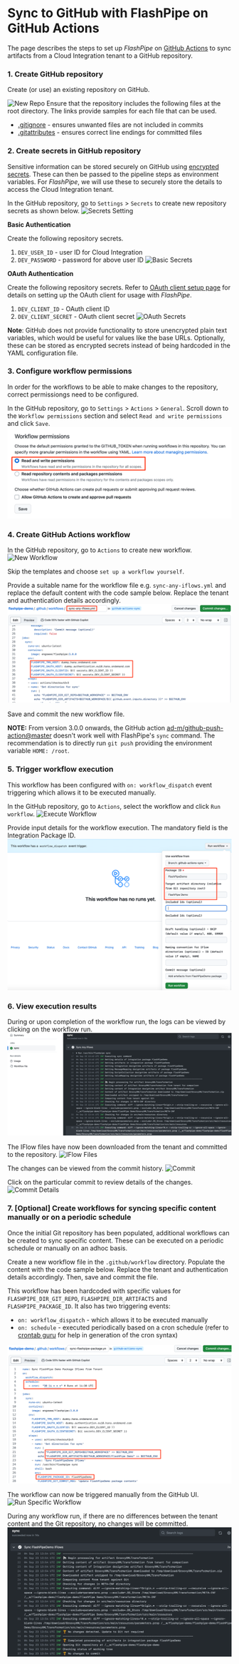# Sync to GitHub with FlashPipe on GitHub Actions
The page describes the steps to set up _FlashPipe_ on [GitHub Actions](https://github.com/features/actions) to sync artifacts from a Cloud Integration tenant to a GitHub repository.

### 1. Create GitHub repository
Create (or use) an existing repository on GitHub.

![New Repo](images/setup/git-sync/01_new_repo.png)
Ensure that the repository includes the following files at the root directory. The links provide samples for each file that can be used.

- [.gitignore](https://github.com/engswee/flashpipe-demo/blob/github-actions-sync/.gitignore) - ensures unwanted files are not included in commits
- [.gitattributes](https://github.com/engswee/flashpipe-demo/blob/github-actions-sync/.gitattributes) - ensures correct line endings for committed files

### 2. Create secrets in GitHub repository
Sensitive information can be stored securely on GitHub using [encrypted secrets](https://docs.github.com/en/actions/reference/encrypted-secrets). These can then be passed to the pipeline steps as environment variables. For _FlashPipe_, we will use these to securely store the details to access the Cloud Integration tenant.

In the GitHub repository, go to `Settings` > `Secrets` to create new repository secrets as shown below.
![Secrets Setting](images/setup/github-actions/05a_secrets.png)

**Basic Authentication**

Create the following repository secrets.
1. `DEV_USER_ID` - user ID for Cloud Integration
2. `DEV_PASSWORD` - password for above user ID
   ![Basic Secrets](images/setup/github-actions/05b_basic_secrets.png)

**OAuth Authentication**

Create the following repository secrets. Refer to [OAuth client setup page](oauth_client.md) for details on setting up the OAuth client for usage with _FlashPipe_.
1. `DEV_CLIENT_ID` - OAuth client ID
2. `DEV_CLIENT_SECRET` - OAuth client secret
   ![OAuth Secrets](images/setup/github-actions/05c_oauth_secrets.png)

**Note**: GitHub does not provide functionality to store unencrypted plain text variables, which would be useful for values like the base URLs. Optionally, these can be stored as encrypted secrets instead of being hardcoded in the YAML configuration file.

### 3. Configure workflow permissions
In order for the workflows to be able to make changes to the repository, correct permissiongs need to be configured.

In the GitHub repository, go to `Settings` > `Actions` > `General`. Scroll down to the `Workflow permissions` section and select `Read and write permissions` and click `Save`.
![Workflow permissions](images/setup/git-sync/03c_workflow_permissions.png)

### 4. Create GitHub Actions workflow
In the GitHub repository, go to `Actions` to create new workflow.
![New Workflow](images/setup/git-sync/03a_new_workflow.png)

Skip the templates and choose `set up a workflow yourself`.

Provide a suitable name for the workflow file e.g. `sync-any-iflows.yml` and replace the default content with the code sample below. Replace the tenant and authentication details accordingly.
![Sync Workflow](images/setup/git-sync/03b_sync_workflow.png)

<script src="https://gist.github.com/engswee/7d72bf90d3eebfbb742560ff61f851be.js"></script>

Save and commit the new workflow file.

**NOTE:** From version 3.0.0 onwards, the GitHub action [ad-m/github-push-action@master](https://github.com/ad-m/github-push-action) doesn't work well with FlashPipe's `sync` command. The recommendation is to directly run `git push` providing the environment variable `HOME: /root`.

### 5. Trigger workflow execution
This workflow has been configured with `on: workflow_dispatch` event triggering which allows it to be executed manually.

In the GitHub repository, go to `Actions`, select the workflow and click `Run workflow`.
![Execute Workflow](images/setup/git-sync/04a_run_workflow.png)

Provide input details for the workflow execution. The mandatory field is the Integration Package ID. 
![Workflow Input](images/setup/git-sync/04b_workflow_input.png)

### 6. View execution results

During or upon completion of the workflow run, the logs can be viewed by clicking on the workflow run.
![Workflow Logs](images/setup/git-sync/05a_logs.png)

The IFlow files have now been downloaded from the tenant and committed to the repository.
![IFlow Files](images/setup/git-sync/05b_iflow_files.png)

The changes can be viewed from the commit history.
![Commit](images/setup/git-sync/05c_commits.png)

Click on the particular commit to review details of the changes.
![Commit Details](images/setup/git-sync/05d_commit_details.png)

### 7. [Optional] Create workflows for syncing specific content manually or on a periodic schedule
Once the initial Git repository has been populated, additional workflows can be created to sync specific content. These can be executed on a periodic schedule or manually on an adhoc basis.

Create a new workflow file in the `.github/workflow` directory. Populate the content with the code sample below. Replace the tenant and authentication details accordingly. Then, save and commit the file.
<script src="https://gist.github.com/engswee/8c1de1b50a51d93a2e4cc6c31d4664f3.js"></script>

This workflow has been hardcoded with specific values for `FLASHPIPE_DIR_GIT_REPO`, `FLASHPIPE_DIR_ARTIFACTS` and `FLASHPIPE_PACKAGE_ID`. It also has two triggering events:
- `on: workflow_dispatch` - which allows it to be executed manually
- `on: schedule` - executed periodically based on a cron schedule (refer to [crontab guru](https://crontab.guru) for help in generation of the cron syntax)
  
![Specific Workflow](images/setup/git-sync/06a_specific_workflow.png)

The workflow can now be triggered manually from the GitHub UI.
![Run Specific Workflow](images/setup/git-sync/06b_run_specific.png)

During any workflow run, if there are no differences between the tenant content and the Git repository, no changes will be committed.
![No Changes](images/setup/git-sync/06c_no_changes.png)